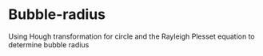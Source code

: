 # Bubble-radius
Using Hough transformation for circle and the Rayleigh Plesset equation to determine bubble radius
